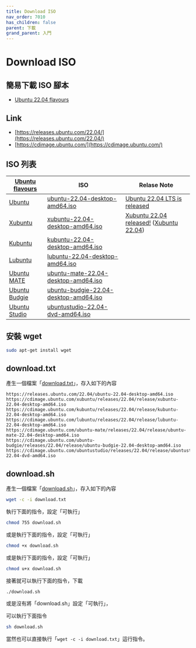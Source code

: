 ```yaml
---
title: Download ISO
nav_order: 7010
has_children: false
parent: 下載
grand_parent: 入門
---
```




# Download ISO


## 簡易下載 ISO 腳本

* [Ubuntu 22.04 flavours](https://github.com/samwhelp/note-about-ubuntu/tree/gh-pages/_demo/download/iso/22.04)


## Link

* [https://releases.ubuntu.com/22.04/](https://releases.ubuntu.com/22.04/)
* [https://cdimage.ubuntu.com/](https://cdimage.ubuntu.com/)


## ISO 列表

| [Ubuntu flavours](https://ubuntu.com/desktop/flavours) | ISO | Relase Note |
| --- | --- | --- |
| [Ubuntu](https://ubuntu.com/download) | [ubuntu-22.04-desktop-amd64.iso](https://releases.ubuntu.com/22.04/ubuntu-22.04-desktop-amd64.iso) | [Ubuntu 22.04 LTS is released](https://ubuntu.com/blog/ubuntu-22-04-lts-released)  |
| [Xubuntu](https://xubuntu.org/) | [xubuntu-22.04-desktop-amd64.iso](https://cdimage.ubuntu.com/xubuntu/releases/22.04/release/xubuntu-22.04-desktop-amd64.iso) | [Xubuntu 22.04 released!](https://xubuntu.org/news/xubuntu-22-04-released/) ([Xubuntu 22.04](https://xubuntu.org/release/22-04/))|
| [Kubuntu](https://kubuntu.org/) | [kubuntu-22.04-desktop-amd64.iso](https://cdimage.ubuntu.com/kubuntu/releases/22.04/release/kubuntu-22.04-desktop-amd64.iso) |  |
| [Lubuntu](https://lubuntu.me/) | [lubuntu-22.04-desktop-amd64.iso](https://cdimage.ubuntu.com/lubuntu/releases/22.04/release/lubuntu-22.04-desktop-amd64.iso) |  |
| [Ubuntu MATE](https://ubuntu-mate.org/) | [ubuntu-mate-22.04-desktop-amd64.iso](https://cdimage.ubuntu.com/ubuntu-mate/releases/22.04/release/ubuntu-mate-22.04-desktop-amd64.iso) |  |
| [Ubuntu Budgie](https://ubuntubudgie.org/) | [ubuntu-budgie-22.04-desktop-amd64.iso](https://cdimage.ubuntu.com/ubuntu-budgie/releases/22.04/release/ubuntu-budgie-22.04-desktop-amd64.iso) |  |
| [Ubuntu Studio](https://ubuntustudio.org/) | [ubuntustudio-22.04-dvd-amd64.iso](https://cdimage.ubuntu.com/ubuntustudio/releases/22.04/release/ubuntustudio-22.04-dvd-amd64.iso) |  |


## 安裝 wget

``` sh
sudo apt-get install wget
```

## download.txt

產生一個檔案「[download.txt](https://github.com/samwhelp/note-about-ubuntu/blob/gh-pages/_demo/download/iso/22.04/download.txt)」，存入如下的內容

```
https://releases.ubuntu.com/22.04/ubuntu-22.04-desktop-amd64.iso
https://cdimage.ubuntu.com/xubuntu/releases/22.04/release/xubuntu-22.04-desktop-amd64.iso
https://cdimage.ubuntu.com/kubuntu/releases/22.04/release/kubuntu-22.04-desktop-amd64.iso
https://cdimage.ubuntu.com/lubuntu/releases/22.04/release/lubuntu-22.04-desktop-amd64.iso
https://cdimage.ubuntu.com/ubuntu-mate/releases/22.04/release/ubuntu-mate-22.04-desktop-amd64.iso
https://cdimage.ubuntu.com/ubuntu-budgie/releases/22.04/release/ubuntu-budgie-22.04-desktop-amd64.iso
https://cdimage.ubuntu.com/ubuntustudio/releases/22.04/release/ubuntustudio-22.04-dvd-amd64.iso
```

## download.sh


產生一個檔案「[download.sh](https://github.com/samwhelp/note-about-ubuntu/blob/gh-pages/_demo/download/iso/22.04/download.sh)」，存入如下的內容

``` sh
wget -c -i download.txt
```

執行下面的指令，設定「可執行」

``` sh
chmod 755 download.sh
```

或是執行下面的指令，設定「可執行」

``` sh
chmod +x download.sh
```

或是執行下面的指令，設定「可執行」

``` sh
chmod u+x download.sh
```

接著就可以執行下面的指令，下載

``` sh
./download.sh
```

或是沒有將「download.sh」設定「可執行」，

可以執行下面指令

``` sh
sh download.sh
```

當然也可以直接執行「`wget -c -i download.txt`」這行指令。

